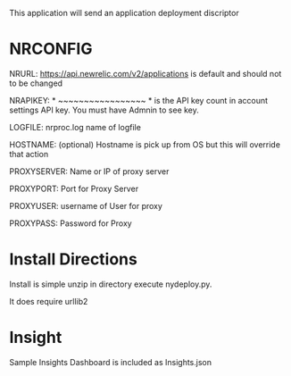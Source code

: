 This application will send an application deployment discriptor 

# NRCONFIG
NRURL: https://api.newrelic.com/v2/applications is default and should not to be changed

NRAPIKEY: * ~~~~~~~~~~~~~~~~~ * is the API key count in account settings API key.  You must have Admnin to see key.

LOGFILE: nrproc.log name of logfile


HOSTNAME:  (optional) Hostname is pick up from OS but this will override that action

PROXYSERVER: Name or IP of proxy server

PROXYPORT: Port for Proxy Server

PROXYUSER: username of User for proxy

PROXYPASS: Password for Proxy

# Install Directions
Install is simple unzip in directory execute nydeploy.py.  


It does require urllib2

# Insight

Sample Insights Dashboard is included as Insights.json

